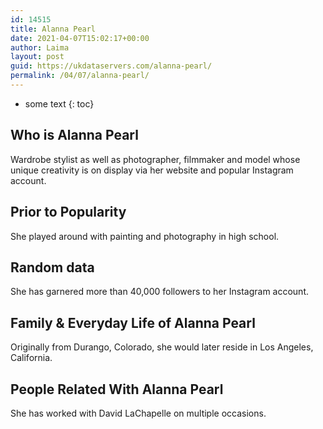 ```yaml
---
id: 14515
title: Alanna Pearl
date: 2021-04-07T15:02:17+00:00
author: Laima
layout: post
guid: https://ukdataservers.com/alanna-pearl/
permalink: /04/07/alanna-pearl/
---
```


* some text
{: toc}


## Who is Alanna Pearl
                  
                  
                  
Wardrobe stylist as well as photographer, filmmaker and model whose unique creativity is on display via her website and popular Instagram account.
                  
              
            
              
            
                
                
                
## Prior to Popularity
                  
                  
                  
She played around with painting and photography in high school.
                  
              
            
              
            
                
                
                
## Random data
                  
                  
                  
She has garnered more than 40,000 followers to her Instagram account.
                  
              
            
              
            
                
                
                
## Family & Everyday Life of Alanna Pearl
                  
                  
                  
Originally from Durango, Colorado, she would later reside in Los Angeles, California.
                  
              
            
              
            
                
                
                
## People Related With Alanna Pearl
                  
                  
                  
She has worked with David LaChapelle on multiple occasions.
                  
              
            
              
            
                
              
            
              
              
            
            
              
            
          
          
          